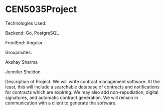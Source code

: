 # CEN5035Project

Technologies Used:

Backend: Go, PostgreSQL

FrontEnd: Angular

Groupmates:

Akshay Sharma

Jennifer Sheldon

Description of Project: We will write contract management software. At the least, this will include a searchable database of contracts and notifications for contracts which are expiring. We may also add non-repudiation, digital signatures, and automatic contract generation. We will remain in communication with a client to generate the software.
